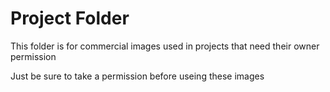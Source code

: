 # Project Folder

This folder is for commercial images used in projects that need their owner permission

Just be sure to take a permission before useing these images

